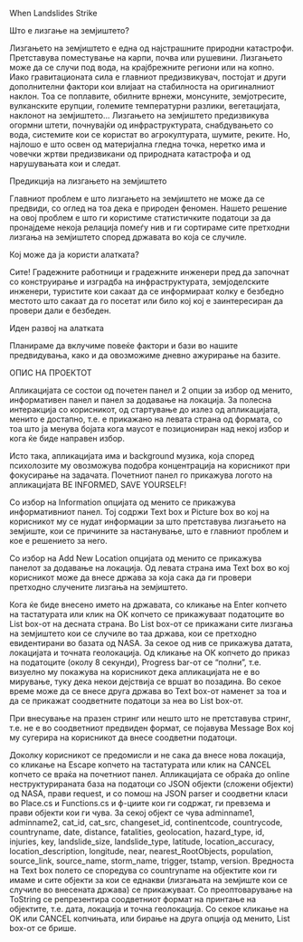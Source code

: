When Landslides Strike


Што е лизгање на земјиштето?

Лизгањето на земјиштето е една од најстрашните природни катастрофи. Претставува поместување на карпи, почва или рушевини. Лизгањето може да се случи под вода, на крајбрежните региони или на копно. Иако гравитационата сила е главниот предизвикувач, постојат и други дополнителни фактори кои влијаат на стабилноста на оригиналниот наклон. Тоа се поплавите, обилните врнежи, монсуните, земјотресите, вулканските ерупции, големите температурни разлики, вегетацијата, наклонот на земјиштето... Лизгањето на земјиштето предизвикува огормни штети, почнувајќи од инфраструктурата, снабдувањето со вода, системите кои се користат во агрокултурата, шумите, реките. Но, најлошо е што освен од материјална гледна точка, неретко има и човечки жртви предизвикани од природната катастрофа и од нарушувањата кои и следат.


Предикција на лизгањето на земјиштето

Главниот проблем е што лизгањето на земјиштето не може да се предвиди, со оглед на тоа дека е природен феномен. Нашето решение на овој проблем е што ги користиме статистичките податоци за да пронајдеме некоја релација помеѓу нив и ги сортираме сите претходни лизгања на земјиштето според државата во која се случиле.


Кој може да ја користи алатката?

Сите! Градежните работници и градежните инженери пред да започнат со конструирање и изградба на инфраструктурата, земјоделските инженери, туристите кои сакаат да се информираат колку е безбедно местото што сакаат да го посетат или било кој кој е заинтересиран да провери дали е безбеден.


Иден развој на алатката

Планираме да вклучиме повеќе фактори и бази во нашите предвидувања, како и да овозможиме дневно ажурирање на базите.



ОПИС НА ПРОЕКТОТ

Апликацијата се состои од почетен панел и 2 опции за избор од менито, информативен панел и панел за додавање на локација. За полесна интеракција со корисникот, од стартување до излез од апликацијата, менито е достапно, т.е. е прикажано на левата страна од формата, со тоа што ја менува бојата кога маусот е позициониран над некој избор и кога ќе биде направен избор.
 
 Исто така, апликацијата има и background музика, која според психолозите му овозможува подобра концентрација на корисникот при фокусирање на задачата.
Почетниот панел го прикажува логото на апликацијата BE INFORMED, SAVE YOURSELF!
 
Со избор на Information опцијата од менито се прикажува информативниот панел. Тој содржи Text box и Picture box во кој на корисникот му се нудат информации за што претставува лизгањето на земјиште, кои се причините за настанување, што е главниот проблем и кое е решението за него.
 
Со избор на Add New Location опцијата од менито се прикажува панелот за додавање на локација. Од левата страна има Text box во кој корисникот може да внесе држава за која сака да ги провери претходно случените лизгања на земјиштето. 
 
Кога ќе биде внесено името на државата, со кликање на Enter копчето на тастатурата или клик на OK копчето се прикажуваат податоците во List box-от на десната страна. Во List box-от се прикажани сите лизгања на земјиштето кои се случиле во таа држава, кои се претходно евидентирани во базата од NASA. За секое од нив се прикажува датата, локацијата и точната геолокација. Од кликање на ОК копчето до приказ на податоците (околу 8 секунди), Progress bar-от се “полни”, т.е. визуелно му покажува на корисникот дека апликацијата не е во мирување, туку дека некои дејствија се вршат во позадина. Во секое време може да се внесе друга држава во Text box-от наменет за тоа и да се прикажат соодветните податоци за неа во List box-от. 
  
При внесување на празен стринг или нешто што не претставува стринг, т.е. не е во соодветниот предвиден формат, се појавува Message Box кој му сугерира на корисникот да внесе соодветни податоци. 
 
Доколку корисникот се предомисли и не сака да внесе нова локација, со кликање на Escape копчето на тастатурата или клик на CANCEL копчето се враќа на почетниот панел.
Апликацијата се обраќа до online неструктурираната база на податоци со JSON објекти (сложени објекти) од NASA, прави request, и со помош на JSON parser и соодветни класи во Place.cs и Functions.cs и ф-циите кои ги содржат, ги превзема и прави објекти кои ги чува. За секој објект се чува adminname1, adminname2, cat_id, cat_src, changeset_id, continentcode, countrycode, countryname, date, distance, fatalities, geolocation, hazard_type, id, injuries, key, landslide_size, landslide_type, latitude, location_accuracy, location_description, longitude, near, nearest_RootObjects, population, source_link, source_name, storm_name, trigger, tstamp, version. Вредноста на Text box полето се споредува со countryname на објектите кои ги имаме и сите објекти за кои се еднакви (лизгањата на земјиште кои се случиле во внесената држава) се прикажуваат. Со преоптоварување на ToString се репрезентира соодветниот формат на принтање на објектите, т.е. дата, локација и точна геолокација. Со секое кликање на OK или CANCEL копчињата, или бирање на друга опција од менито, List box-от се брише.
